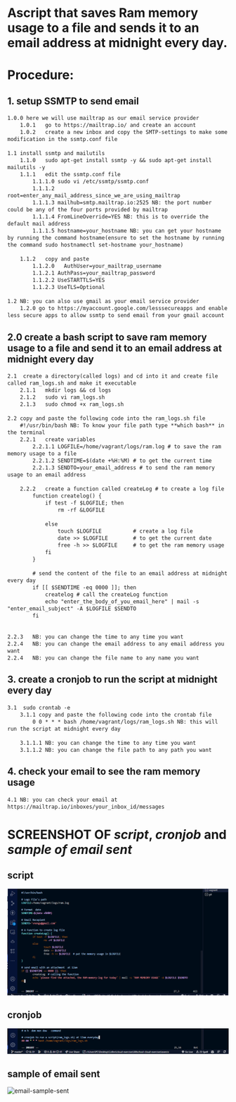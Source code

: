 # Ascript that saves Ram memory usage to a file and sends it to an email address at midnight every day.

# Procedure:

## 1. setup SSMTP to send email
    1.0.0 here we will use mailtrap as our email service provider
        1.0.1   go to https://mailtrap.io/ and create an account
        1.0.2   create a new inbox and copy the SMTP-settings to make some modification in the ssmtp.conf file

    1.1 install ssmtp and mailutils
        1.1.0   sudo apt-get install ssmtp -y && sudo apt-get install mailutils -y
        1.1.1   edit the ssmtp.conf file
            1.1.1.0 sudo vi /etc/ssmtp/ssmtp.conf
            1.1.1.2 root=enter_any_mail_address_since_we_are_using_mailtrap
            1.1.1.3 mailhub=smtp.mailtrap.io:2525 NB: the port number could be any of the four ports provided by mailtrap
            1.1.1.4 FromLineOverride=YES NB: this is to override the default mail address
            1.1.1.5 hostname=your_hostname NB: you can get your hostname by running the command hostname(ensure to set the hostname by running the command sudo hostnamectl set-hostname your_hostname)

        1.1.2   copy and paste
            1.1.2.0   AuthUser=your_mailtrap_username
            1.1.2.1 AuthPass=your_mailtrap_password
            1.1.2.2 UseSTARTTLS=YES
            1.1.2.3 UseTLS=Optional

    1.2 NB: you can also use gmail as your email service provider
        1.2.0 go to https://myaccount.google.com/lesssecureapps and enable less secure apps to allow ssmtp to send email from your gmail account


## 2.0 create a bash script to save ram memory usage to a file and send it to an email address at midnight every day
    2.1  create a directory(called logs) and cd into it and create file called ram_logs.sh and make it executable
        2.1.1   mkdir logs && cd logs
        2.1.2   sudo vi ram_logs.sh
        2.1.3   sudo chmod +x ram_logs.sh

    2.2 copy and paste the following code into the ram_logs.sh file
        #!/usr/bin/bash NB: To know your file path type **which bash** in the terminal
        2.2.1   create variables
            2.2.1.1 LOGFILE=/home/vagrant/logs/ram.log # to save the ram memory usage to a file
            2.2.1.2 SENDTIME=$(date +%H:%M) # to get the current time
            2.2.1.3 SENDTO=your_email_address # to send the ram memory usage to an email address
        
        2.2.2   create a function called createLog # to create a log file
            function createlog() {
                if test -f $LOGFILE; then
                    rm -rf &LOGFILE
                    
                else
                    touch $LOGFILE          # create a log file
                    date >> $LOGFILE        # to get the current date
                    free -h >> $LOGFILE     # to get the ram memory usage
                fi
            }

            # send the content of the file to an email address at midnight every day
            if [[ $SENDTIME -eq 0000 ]]; then
                createlog # call the createLog function
                echo "enter_the_body_of_you_email_here" | mail -s "enter_email_subject" -A $LOGFILE $SENDTO
            fi
        

    2.2.3   NB: you can change the time to any time you want
    2.2.4   NB: you can change the email address to any email address you want
    2.2.4   NB: you can change the file name to any name you want


## 3. create a cronjob to run the script at midnight every day
    3.1  sudo crontab -e
        3.1.1 copy and paste the following code into the crontab file
            0 0 * * * bash /home/vagrant/logs/ram_logs.sh NB: this will run the script at midnight every day

        3.1.1.1 NB: you can change the time to any time you want
        3.1.1.2 NB: you can change the file path to any path you want


## 4. check your email to see the ram memory usage
    4.1 NB: you can check your email at https://mailtrap.io/inboxes/your_inbox_id/messages
    

# SCREENSHOT OF *script*, *cronjob* and *sample of email sent*

## script
![script](/exercise-8/images/bash-script.PNG)

## cronjob
![cronjob](/exercise-8/images/cronjob.PNG)

## sample of email sent
![email-sample-sent](/exercise-8/images/)
